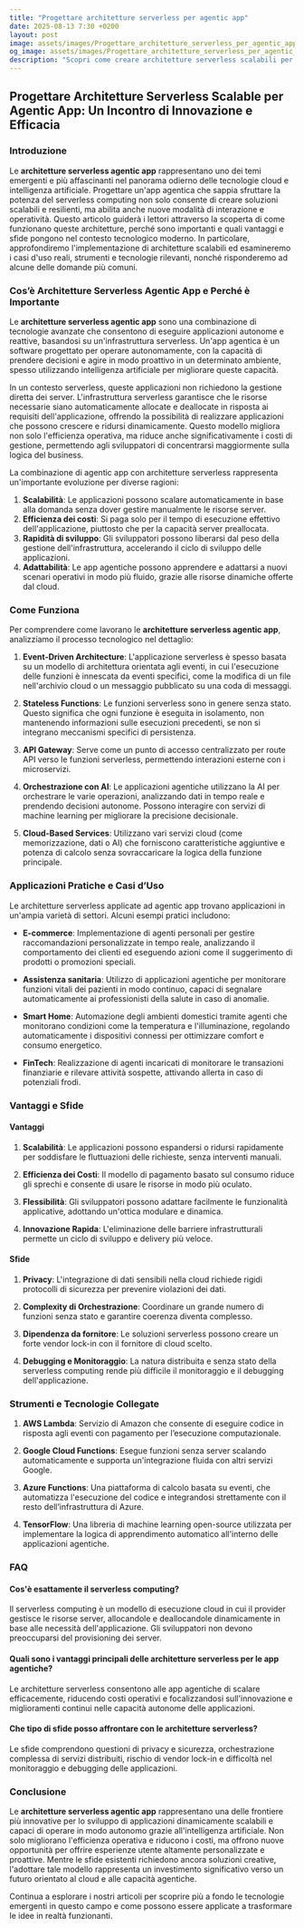 ```yaml
---
title: "Progettare architetture serverless per agentic app"
date: 2025-08-13 7:30 +0200
layout: post
image: assets/images/Progettare_architetture_serverless_per_agentic_app.jpg
og_image: assets/images/Progettare_architetture_serverless_per_agentic_app.jpg
description: "Scopri come creare architetture serverless scalabili per agentic app, migliorando la tua esperienza con serverless computing e cloud AI per performance ottimali."
---
```


## Progettare Architetture Serverless Scalable per Agentic App: Un Incontro di Innovazione e Efficacia

### Introduzione

Le **architetture serverless agentic app** rappresentano uno dei temi emergenti e più affascinanti nel panorama odierno delle tecnologie cloud e intelligenza artificiale. Progettare un'app agentica che sappia sfruttare la potenza del serverless computing non solo consente di creare soluzioni scalabili e resilienti, ma abilita anche nuove modalità di interazione e operatività. Questo articolo guiderà i lettori attraverso la scoperta di come funzionano queste architetture, perché sono importanti e quali vantaggi e sfide pongono nel contesto tecnologico moderno. In particolare, approfondiremo l'implementazione di architetture scalabili ed esamineremo i casi d'uso reali, strumenti e tecnologie rilevanti, nonché risponderemo ad alcune delle domande più comuni.

### Cos’è Architetture Serverless Agentic App e Perché è Importante

Le **architetture serverless agentic app** sono una combinazione di tecnologie avanzate che consentono di eseguire applicazioni autonome e reattive, basandosi su un'infrastruttura serverless. Un'app agentica è un software progettato per operare autonomamente, con la capacità di prendere decisioni e agire in modo proattivo in un determinato ambiente, spesso utilizzando intelligenza artificiale per migliorare queste capacità.

In un contesto serverless, queste applicazioni non richiedono la gestione diretta dei server. L'infrastruttura serverless garantisce che le risorse necessarie siano automaticamente allocate e deallocate in risposta ai requisiti dell'applicazione, offrendo la possibilità di realizzare applicazioni che possono crescere e ridursi dinamicamente. Questo modello migliora non solo l'efficienza operativa, ma riduce anche significativamente i costi di gestione, permettendo agli sviluppatori di concentrarsi maggiormente sulla logica del business.

La combinazione di agentic app con architetture serverless rappresenta un'importante evoluzione per diverse ragioni:

1. **Scalabilità**: Le applicazioni possono scalare automaticamente in base alla domanda senza dover gestire manualmente le risorse server.
2. **Efficienza dei costi**: Si paga solo per il tempo di esecuzione effettivo dell'applicazione, piuttosto che per la capacità server preallocata.
3. **Rapidità di sviluppo**: Gli sviluppatori possono liberarsi dal peso della gestione dell'infrastruttura, accelerando il ciclo di sviluppo delle applicazioni.
4. **Adattabilità**: Le app agentiche possono apprendere e adattarsi a nuovi scenari operativi in modo più fluido, grazie alle risorse dinamiche offerte dal cloud.

### Come Funziona

Per comprendere come lavorano le **architetture serverless agentic app**, analizziamo il processo tecnologico nel dettaglio:

1. **Event-Driven Architecture**: L'applicazione serverless è spesso basata su un modello di architettura orientata agli eventi, in cui l'esecuzione delle funzioni è innescata da eventi specifici, come la modifica di un file nell'archivio cloud o un messaggio pubblicato su una coda di messaggi.

2. **Stateless Functions**: Le funzioni serverless sono in genere senza stato. Questo significa che ogni funzione è eseguita in isolamento, non mantenendo informazioni sulle esecuzioni precedenti, se non si integrano meccanismi specifici di persistenza. 

3. **API Gateway**: Serve come un punto di accesso centralizzato per route API verso le funzioni serverless, permettendo interazioni esterne con i microservizi.

4. **Orchestrazione con AI**: Le applicazioni agentiche utilizzano la AI per orchestrare le varie operazioni, analizzando dati in tempo reale e prendendo decisioni autonome. Possono interagire con servizi di machine learning per migliorare la precisione decisionale.

5. **Cloud-Based Services**: Utilizzano vari servizi cloud (come memorizzazione, dati o AI) che forniscono caratteristiche aggiuntive e potenza di calcolo senza sovraccaricare la logica della funzione principale.

### Applicazioni Pratiche e Casi d’Uso

Le architetture serverless applicate ad agentic app trovano applicazioni in un'ampia varietà di settori. Alcuni esempi pratici includono:

- **E-commerce**: Implementazione di agenti personali per gestire raccomandazioni personalizzate in tempo reale, analizzando il comportamento dei clienti ed eseguendo azioni come il suggerimento di prodotti o promozioni speciali.
  
- **Assistenza sanitaria**: Utilizzo di applicazioni agentiche per monitorare funzioni vitali dei pazienti in modo continuo, capaci di segnalare automaticamente ai professionisti della salute in caso di anomalie.
  
- **Smart Home**: Automazione degli ambienti domestici tramite agenti che monitorano condizioni come la temperatura e l'illuminazione, regolando automaticamente i dispositivi connessi per ottimizzare comfort e consumo energetico.
  
- **FinTech**: Realizzazione di agenti incaricati di monitorare le transazioni finanziarie e rilevare attività sospette, attivando allerta in caso di potenziali frodi.

### Vantaggi e Sfide

#### Vantaggi

1. **Scalabilità**: Le applicazioni possono espandersi o ridursi rapidamente per soddisfare le fluttuazioni delle richieste, senza interventi manuali.
  
2. **Efficienza dei Costi**: Il modello di pagamento basato sul consumo riduce gli sprechi e consente di usare le risorse in modo più oculato.
  
3. **Flessibilità**: Gli sviluppatori possono adattare facilmente le funzionalità applicative, adottando un'ottica modulare e dinamica.
  
4. **Innovazione Rapida**: L'eliminazione delle barriere infrastrutturali permette un ciclo di sviluppo e delivery più veloce.

#### Sfide

1. **Privacy**: L'integrazione di dati sensibili nella cloud richiede rigidi protocolli di sicurezza per prevenire violazioni dei dati.
  
2. **Complexity di Orchestrazione**: Coordinare un grande numero di funzioni senza stato e garantire coerenza diventa complesso.
  
3. **Dipendenza da fornitore**: Le soluzioni serverless possono creare un forte vendor lock-in con il fornitore di cloud scelto.
  
4. **Debugging e Monitoraggio**: La natura distribuita e senza stato della serverless computing rende più difficile il monitoraggio e il debugging dell'applicazione.

### Strumenti e Tecnologie Collegate

1. **AWS Lambda**: Servizio di Amazon che consente di eseguire codice in risposta agli eventi con pagamento per l’esecuzione computazionale.

2. **Google Cloud Functions**: Esegue funzioni senza server scalando automaticamente e supporta un'integrazione fluida con altri servizi Google.

3. **Azure Functions**: Una piattaforma di calcolo basata su eventi, che automatizza l'esecuzione del codice e integrandosi strettamente con il resto dell’infrastruttura di Azure.

4. **TensorFlow**: Una libreria di machine learning open-source utilizzata per implementare la logica di apprendimento automatico all'interno delle applicazioni agentiche.

### FAQ

#### Cos'è esattamente il serverless computing?

Il serverless computing è un modello di esecuzione cloud in cui il provider gestisce le risorse server, allocandole e deallocandole dinamicamente in base alle necessità dell'applicazione. Gli sviluppatori non devono preoccuparsi del provisioning dei server.

#### Quali sono i vantaggi principali delle architetture serverless per le app agentiche?

Le architetture serverless consentono alle app agentiche di scalare efficacemente, riducendo costi operativi e focalizzandosi sull'innovazione e miglioramenti continui nelle capacità autonome delle applicazioni.

#### Che tipo di sfide posso affrontare con le architetture serverless?

Le sfide comprendono questioni di privacy e sicurezza, orchestrazione complessa di servizi distribuiti, rischio di vendor lock-in e difficoltà nel monitoraggio e debugging delle applicazioni.

### Conclusione

Le **architetture serverless agentic app** rappresentano una delle frontiere più innovative per lo sviluppo di applicazioni dinamicamente scalabili e capaci di operare in modo autonomo grazie all'intelligenza artificiale. Non solo migliorano l'efficienza operativa e riducono i costi, ma offrono nuove opportunità per offrire esperienze utente altamente personalizzate e proattive. Mentre le sfide esistenti richiedono ancora soluzioni creative, l'adottare tale modello rappresenta un investimento significativo verso un futuro orientato al cloud e alle capacità agentiche.

Continua a esplorare i nostri articoli per scoprire più a fondo le tecnologie emergenti in questo campo e come possono essere applicate a trasformare le idee in realtà funzionanti.